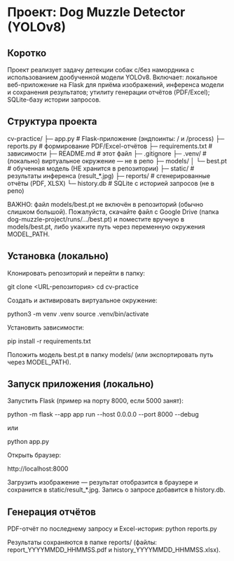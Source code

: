 # Проект: Dog Muzzle Detector (YOLOv8)
## Коротко
Проект реализует задачу детекции собак с/без намордника с использованием дообученной модели YOLOv8. Включает: локальное веб-приложение на Flask для приёма изображений, инференса модели и сохранения результатов; утилиту генерации отчётов (PDF/Excel); SQLite-базу истории запросов.

## Структура проекта
cv-practice/
├─ app.py                 # Flask-приложение (эндпоинты: / и /process)
├─ reports.py             # формирование PDF/Excel-отчётов
├─ requirements.txt       # зависимости
├─ README.md              # этот файл
├─ .gitignore
├─ .venv/                 # (локально) виртуальное окружение — не в репо
├─ models/
│  └─ best.pt             # обученная модель (НЕ хранится в репозитории)
├─ static/                # результаты инференса (result_*.jpg)
├─ reports/               # сгенерированные отчёты (PDF, XLSX)
└─ history.db             # SQLite с историей запросов (не в репо)


ВАЖНО: файл models/best.pt не включён в репозиторий (обычно слишком большой). Пожалуйста, скачайте файл с Google Drive (папка dog-muzzle-project/runs/.../best.pt) и поместите вручную в models/best.pt, либо укажите путь через переменную окружения MODEL_PATH.

## Установка (локально)

Клонировать репозиторий и перейти в папку:

git clone <URL-репозитория>
cd cv-practice


Создать и активировать виртуальное окружение:

python3 -m venv .venv
source .venv/bin/activate


Установить зависимости:

pip install -r requirements.txt


Положить модель best.pt в папку models/ (или экспортировать путь через MODEL_PATH).

## Запуск приложения (локально)

Запустить Flask (пример на порту 8000, если 5000 занят):

python -m flask --app app run --host 0.0.0.0 --port 8000 --debug


или

python app.py


Открыть браузер:

http://localhost:8000


Загрузить изображение — результат отобразится в браузере и сохранится в static/result_*.jpg. Запись о запросе добавится в history.db.

## Генерация отчётов
PDF-отчёт по последнему запросу и Excel-история:
python reports.py

Результаты сохраняются в папке reports/ (файлы: report_YYYYMMDD_HHMMSS.pdf и history_YYYYMMDD_HHMMSS.xlsx).
